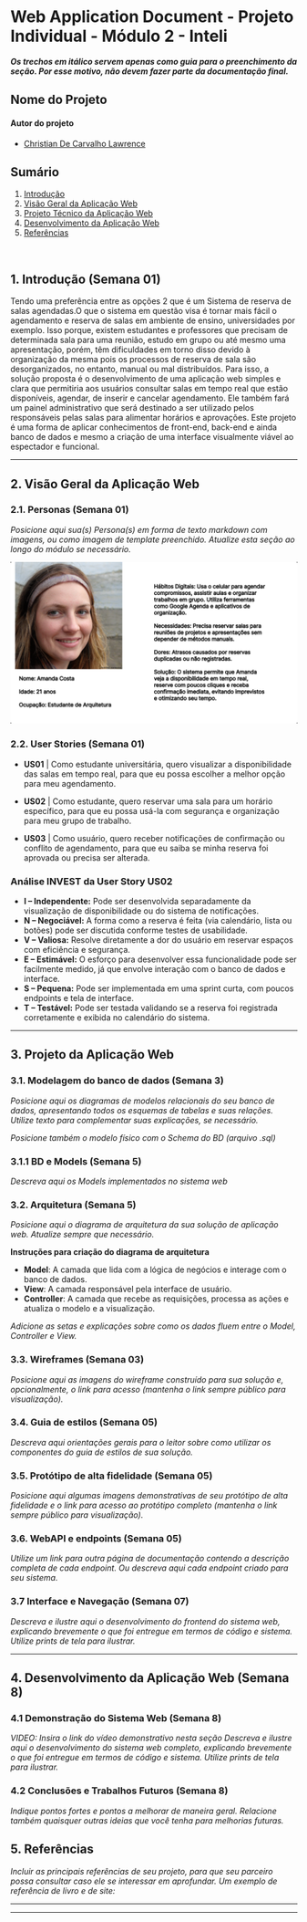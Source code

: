 # Web Application Document - Projeto Individual - Módulo 2 - Inteli

**_Os trechos em itálico servem apenas como guia para o preenchimento da seção. Por esse motivo, não devem fazer parte da documentação final._**

## Nome do Projeto

#### Autor do projeto
- <a href="http://www.linkedin.com/in/christian-de-carvalho-lawrence">Christian De Carvalho Lawrence</a>

## Sumário

1. [Introdução](#c1)  
2. [Visão Geral da Aplicação Web](#c2)  
3. [Projeto Técnico da Aplicação Web](#c3)  
4. [Desenvolvimento da Aplicação Web](#c4)  
5. [Referências](#c5)  

<br>

## <a name="c1"></a>1. Introdução (Semana 01)

Tendo uma preferência entre as opções 2 que é um Sistema de reserva de salas agendadas.O que o sistema em questão visa é tornar mais fácil o agendamento e reserva de salas em ambiente de ensino, universidades por exemplo. Isso porque, existem estudantes e professores que precisam de determinada sala para uma reunião, estudo em grupo ou até mesmo uma apresentação, porém, têm dificuldades em torno disso devido à organização da mesma pois os processos de reserva de sala são desorganizados, no entanto, manual ou mal distribuídos.
Para isso, a solução proposta é o desenvolvimento de uma aplicação web simples e clara que permitiria aos usuários consultar salas em tempo real que estão disponíveis, agendar, de inserir e cancelar agendamento. Ele também fará um painel administrativo que será destinado a ser utilizado pelos responsáveis pelas salas para alimentar horários e aprovações.
Este projeto é uma forma de aplicar conhecimentos de front-end, back-end e ainda banco de dados e mesmo a criação de uma interface visualmente viável ao espectador e funcional.
 
---

## <a name="c2"></a>2. Visão Geral da Aplicação Web

### 2.1. Personas (Semana 01)

*Posicione aqui sua(s) Persona(s) em forma de texto markdown com imagens, ou como imagem de template preenchido. Atualize esta seção ao longo do módulo se necessário.*

![Persona - Amanda Costa](https://github.com/ChristianCLawr2nc2/Projeto-Individual---M2/blob/main/M2/assets/persona/persona-pi.png)


### 2.2. User Stories (Semana 01)

- **US01** | Como estudante universitária, quero visualizar a disponibilidade das salas em tempo real, para que eu possa escolher a melhor opção para meu agendamento.

- **US02** | Como estudante, quero reservar uma sala para um horário específico, para que eu possa usá-la com segurança e organização para meu grupo de trabalho.

- **US03** | Como usuário, quero receber notificações de confirmação ou conflito de agendamento, para que eu saiba se minha reserva foi aprovada ou precisa ser alterada.

### Análise INVEST da User Story US02

- **I – Independente:** Pode ser desenvolvida separadamente da visualização de disponibilidade ou do sistema de notificações.
- **N – Negociável:** A forma como a reserva é feita (via calendário, lista ou botões) pode ser discutida conforme testes de usabilidade.
- **V – Valiosa:** Resolve diretamente a dor do usuário em reservar espaços com eficiência e segurança.
- **E – Estimável:** O esforço para desenvolver essa funcionalidade pode ser facilmente medido, já que envolve interação com o banco de dados e interface.
- **S – Pequena:** Pode ser implementada em uma sprint curta, com poucos endpoints e tela de interface.
- **T – Testável:** Pode ser testada validando se a reserva foi registrada corretamente e exibida no calendário do sistema.

---

## <a name="c3"></a>3. Projeto da Aplicação Web

### 3.1. Modelagem do banco de dados  (Semana 3)

*Posicione aqui os diagramas de modelos relacionais do seu banco de dados, apresentando todos os esquemas de tabelas e suas relações. Utilize texto para complementar suas explicações, se necessário.*

*Posicione também o modelo físico com o Schema do BD (arquivo .sql)*

### 3.1.1 BD e Models (Semana 5)
*Descreva aqui os Models implementados no sistema web*

### 3.2. Arquitetura (Semana 5)

*Posicione aqui o diagrama de arquitetura da sua solução de aplicação web. Atualize sempre que necessário.*

**Instruções para criação do diagrama de arquitetura**  
- **Model**: A camada que lida com a lógica de negócios e interage com o banco de dados.
- **View**: A camada responsável pela interface de usuário.
- **Controller**: A camada que recebe as requisições, processa as ações e atualiza o modelo e a visualização.
  
*Adicione as setas e explicações sobre como os dados fluem entre o Model, Controller e View.*

### 3.3. Wireframes (Semana 03)

*Posicione aqui as imagens do wireframe construído para sua solução e, opcionalmente, o link para acesso (mantenha o link sempre público para visualização).*

### 3.4. Guia de estilos (Semana 05)

*Descreva aqui orientações gerais para o leitor sobre como utilizar os componentes do guia de estilos de sua solução.*


### 3.5. Protótipo de alta fidelidade (Semana 05)

*Posicione aqui algumas imagens demonstrativas de seu protótipo de alta fidelidade e o link para acesso ao protótipo completo (mantenha o link sempre público para visualização).*

### 3.6. WebAPI e endpoints (Semana 05)

*Utilize um link para outra página de documentação contendo a descrição completa de cada endpoint. Ou descreva aqui cada endpoint criado para seu sistema.*  

### 3.7 Interface e Navegação (Semana 07)

*Descreva e ilustre aqui o desenvolvimento do frontend do sistema web, explicando brevemente o que foi entregue em termos de código e sistema. Utilize prints de tela para ilustrar.*

---

## <a name="c4"></a>4. Desenvolvimento da Aplicação Web (Semana 8)

### 4.1 Demonstração do Sistema Web (Semana 8)

*VIDEO: Insira o link do vídeo demonstrativo nesta seção*
*Descreva e ilustre aqui o desenvolvimento do sistema web completo, explicando brevemente o que foi entregue em termos de código e sistema. Utilize prints de tela para ilustrar.*

### 4.2 Conclusões e Trabalhos Futuros (Semana 8)

*Indique pontos fortes e pontos a melhorar de maneira geral.*
*Relacione também quaisquer outras ideias que você tenha para melhorias futuras.*



## <a name="c5"></a>5. Referências

_Incluir as principais referências de seu projeto, para que seu parceiro possa consultar caso ele se interessar em aprofundar. Um exemplo de referência de livro e de site:_<br>

---
---


